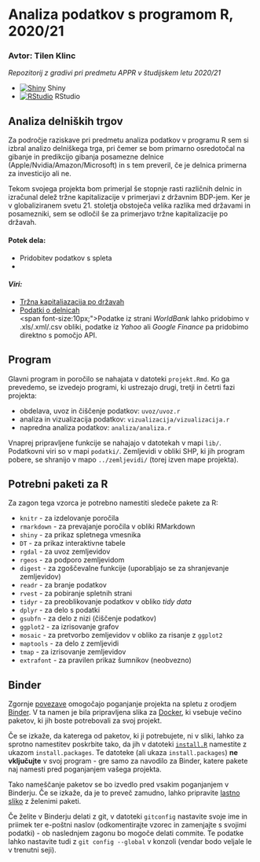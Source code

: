 # Analiza podatkov s programom R, 2020/21
### Avtor: Tilen Klinc

*Repozitorij z gradivi pri predmetu APPR v študijskem letu 2020/21*

* [![Shiny](http://mybinder.org/badge.svg)](http://mybinder.org/v2/gh/tilenklinc/APPR_projektna/master?urlpath=shiny/APPR-2020-21/projekt.Rmd) Shiny
* [![RStudio](http://mybinder.org/badge.svg)](http://mybinder.org/v2/gh/tilenklinc/APPR_projektna/master?urlpath=rstudio) RStudio

## Analiza delniških trgov

Za področje raziskave pri predmetu analiza podatkov v programu R sem si izbral analizo delniškega trga, pri čemer se bom primarno osredotočal na gibanje in predikcijo gibanja posamezne delnice (Apple/Nvidia/Amazon/Microsoft) in s tem preveril, če je delnica primerna za investicijo ali ne.

Tekom svojega projekta bom primerjal še stopnje rasti različnih delnic in izračunal delež tržne kapitalizacije v primerjavi z državnim BDP-jem. Ker je v globaliziranem svetu 21. stoletja obstoječa velika razlika med državami in posamezniki, sem se odločil še za primerjavo tržne kapitalizacije po državah.

#### Potek dela:
* Pridobitev podatkov s spleta
* 


#### *Viri:*
* [Tržna kapitaliazacija po državah](https://data.worldbank.org/indicator/CM.MKT.LCAP.CD?name_desc=true)
* [Podatki o delnicah](https://finance.yahoo.com/?guccounter=1&guce_referrer=aHR0cHM6Ly93d3cuZ29vZ2xlLmNvbS8&guce_referrer_sig=AQAAAHUZl6qKCy7-uHn2P3_u2szy0esOsxzYfZj6oBmPSdpchEzC7fncHVFeor3SnDmfnckXFBG79Kxj4dqwWHzDFCFiTwdcxuP0cYW8VUB1qhbTEE5Uk-M1mDF5E3Eb5qojnsy1BhnjC8TQ40RWYjXdME5uVwwcHSycNrE3rtHrRp_N) \
<span font-size:10px;">Podatke iz strani *WorldBank* lahko pridobimo v .xls/.xml/.csv obliki, podatke iz *Yahoo* ali *Google Finance* pa pridobimo direktno s pomočjo API. </span>
## Program

Glavni program in poročilo se nahajata v datoteki `projekt.Rmd`.
Ko ga prevedemo, se izvedejo programi, ki ustrezajo drugi, tretji in četrti fazi projekta:

* obdelava, uvoz in čiščenje podatkov: `uvoz/uvoz.r`
* analiza in vizualizacija podatkov: `vizualizacija/vizualizacija.r`
* napredna analiza podatkov: `analiza/analiza.r`

Vnaprej pripravljene funkcije se nahajajo v datotekah v mapi `lib/`.
Podatkovni viri so v mapi `podatki/`.
Zemljevidi v obliki SHP, ki jih program pobere,
se shranijo v mapo `../zemljevidi/` (torej izven mape projekta).

## Potrebni paketi za R

Za zagon tega vzorca je potrebno namestiti sledeče pakete za R:

* `knitr` - za izdelovanje poročila
* `rmarkdown` - za prevajanje poročila v obliki RMarkdown
* `shiny` - za prikaz spletnega vmesnika
* `DT` - za prikaz interaktivne tabele
* `rgdal` - za uvoz zemljevidov
* `rgeos` - za podporo zemljevidom
* `digest` - za zgoščevalne funkcije (uporabljajo se za shranjevanje zemljevidov)
* `readr` - za branje podatkov
* `rvest` - za pobiranje spletnih strani
* `tidyr` - za preoblikovanje podatkov v obliko *tidy data*
* `dplyr` - za delo s podatki
* `gsubfn` - za delo z nizi (čiščenje podatkov)
* `ggplot2` - za izrisovanje grafov
* `mosaic` - za pretvorbo zemljevidov v obliko za risanje z `ggplot2`
* `maptools` - za delo z zemljevidi
* `tmap` - za izrisovanje zemljevidov
* `extrafont` - za pravilen prikaz šumnikov (neobvezno)

## Binder

Zgornje [povezave](#analiza-podatkov-s-programom-r-202021)
omogočajo poganjanje projekta na spletu z orodjem [Binder](https://mybinder.org/).
V ta namen je bila pripravljena slika za [Docker](https://www.docker.com/),
ki vsebuje večino paketov, ki jih boste potrebovali za svoj projekt.

Če se izkaže, da katerega od paketov, ki ji potrebujete, ni v sliki,
lahko za sprotno namestitev poskrbite tako,
da jih v datoteki [`install.R`](install.R) namestite z ukazom `install.packages`.
Te datoteke (ali ukaza `install.packages`) **ne vključujte** v svoj program -
gre samo za navodilo za Binder, katere pakete naj namesti pred poganjanjem vašega projekta.

Tako nameščanje paketov se bo izvedlo pred vsakim poganjanjem v Binderju.
Če se izkaže, da je to preveč zamudno,
lahko pripravite [lastno sliko](https://github.com/jaanos/APPR-docker) z želenimi paketi.

Če želite v Binderju delati z git,
v datoteki `gitconfig` nastavite svoje ime in priimek ter e-poštni naslov
(odkomentirajte vzorec in zamenjajte s svojimi podatki) -
ob naslednjem zagonu bo mogoče delati commite.
Te podatke lahko nastavite tudi z `git config --global` v konzoli
(vendar bodo veljale le v trenutni seji).
